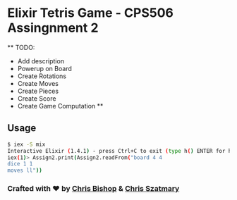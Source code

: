 # Elixir Tetris Game - CPS506 Assingnment 2

**
TODO: 
- Add description
- Powerup on Board
- Create Rotations
- Create Moves
- Create Pieces
- Create Score
- Create Game Computation
**

## Usage

```bash
$ iex -S mix
Interactive Elixir (1.4.1) - press Ctrl+C to exit (type h() ENTER for help)
iex(1)> Assign2.print(Assign2.readFrom("board 4 4
dice 1 1
moves ll"))
```

### Crafted with :heart: by [Chris Bishop](http://www.chrisbishop.ca) & [Chris Szatmary](http://christopherszatmary.com/)
